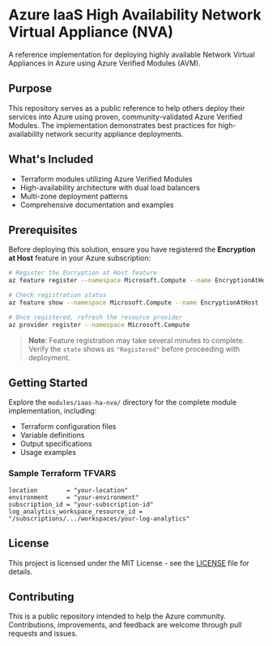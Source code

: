 # Azure IaaS High Availability Network Virtual Appliance (NVA)

A reference implementation for deploying highly available Network Virtual Appliances in Azure using Azure Verified Modules (AVM).

## Purpose

This repository serves as a public reference to help others deploy their services into Azure using proven, community-validated Azure Verified Modules. The implementation demonstrates best practices for high-availability network security appliance deployments.

## What's Included

- Terraform modules utilizing Azure Verified Modules
- High-availability architecture with dual load balancers
- Multi-zone deployment patterns
- Comprehensive documentation and examples

## Prerequisites

Before deploying this solution, ensure you have registered the **Encryption at Host** feature in your Azure subscription:

```bash
# Register the Encryption at Host feature
az feature register --namespace Microsoft.Compute --name EncryptionAtHost

# Check registration status
az feature show --namespace Microsoft.Compute --name EncryptionAtHost

# Once registered, refresh the resource provider
az provider register --namespace Microsoft.Compute
```

> **Note**: Feature registration may take several minutes to complete. Verify the `state` shows as `"Registered"` before proceeding with deployment.

## Getting Started

Explore the `modules/iaas-ha-nva/` directory for the complete module implementation, including:
- Terraform configuration files
- Variable definitions
- Output specifications
- Usage examples

### Sample Terraform TFVARS

```hcl
location        = "your-location"
environment     = "your-environment"
subscription_id = "your-subscription-id"
log_analytics_workspace_resource_id = "/subscriptions/.../workspaces/your-log-analytics"
```

## License

This project is licensed under the MIT License - see the [LICENSE](LICENSE) file for details.

## Contributing

This is a public repository intended to help the Azure community. Contributions, improvements, and feedback are welcome through pull requests and issues.